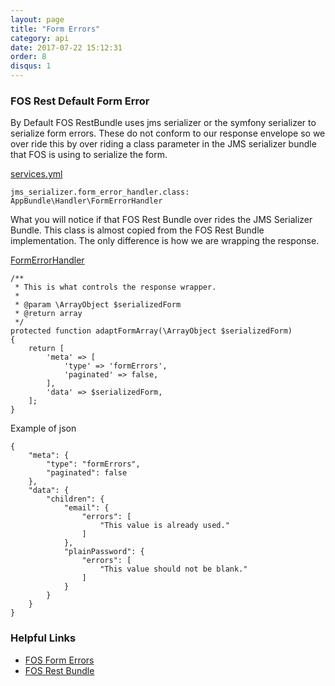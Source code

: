 ```yaml
---
layout: page
title: "Form Errors"
category: api
date: 2017-07-22 15:12:31
order: 8
disqus: 1
---
```


### FOS Rest Default Form Error

By Default FOS RestBundle uses jms serializer or the symfony serializer to serialize form errors.  These do not conform to our response envelope so we over ride this by over riding a class parameter in the JMS serializer bundle that FOS is using to serialize the form.

[services.yml](https://github.com/phptuts/starterkitforsymfony/blob/master/app/config/services.yml)

```
jms_serializer.form_error_handler.class: AppBundle\Handler\FormErrorHandler
```

What you will notice if that FOS Rest Bundle over rides the JMS Serializer Bundle.  This class is almost copied from the FOS Rest Bundle implementation.  The only difference is how we are wrapping the response.
 
 [FormErrorHandler](https://github.com/phptuts/starterkitforsymfony/blob/master/src/AppBundle/Handler/FormErrorHandler.php)
 
 ```
/**
  * This is what controls the response wrapper.
  *
  * @param \ArrayObject $serializedForm
  * @return array
  */
 protected function adaptFormArray(\ArrayObject $serializedForm)
 {
     return [
         'meta' => [
             'type' => 'formErrors',
             'paginated' => false,
         ],
         'data' => $serializedForm,
     ];
 }
 ```
 
 Example of json
 
 ```
 {
     "meta": {
         "type": "formErrors",
         "paginated": false
     },
     "data": {
         "children": {
             "email": {
                 "errors": [
                     "This value is already used."
                 ]
             },
             "plainPassword": {
                 "errors": [
                     "This value should not be blank."
                 ]
             }
         }
     }
 }
 ```
 
### Helpful Links
 - [FOS Form Errors](https://symfony.com/doc/master/bundles/FOSRestBundle/2-the-view-layer.html#forms-and-views)
 - [FOS Rest Bundle](https://symfony.com/doc/current/bundles/FOSRestBundle/index.html)
 